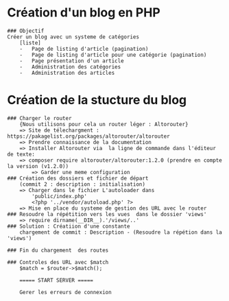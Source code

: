 # Création d'un blog en PHP
    ### Objectif
    Créer un blog avec un systeme de catégories
        [liste]
        -   Page de listing d'article (pagination)
        -   Page de listing d'article pour une catégorie (pagination)
        -   Page présentation d'un article
        -   Administration des catégories
        -   Administration des articles
# Création de la stucture du blog
    ### Charger le router
        {Nous utilisons pour cela un router léger : Altorouter}
        => Site de télechargment : https://pakagelist.org/packages/altorouter/altorouter
        => Prendre connaissance de la documentation 
        => Installer Altorouter via  la ligne de commande dans l'éditeur de texte: 
        => composer require altorouter/altorouter:1.2.0 (prendre en compte la version (v1.2.0))
            => Garder une meme configuration 
    ### Création des dossiers et fichier de départ
        (commit 2 : description : initialisation)
        => Charger dans le fichier L'autoloader dans
            'public/index.php'
            <?php '../vendor/autoload.php' ?>
        => Mise en place du systeme de gestion des URL avec le router
    ### Resoudre la répétition vers les vues  dans le dossier 'views' 
        => require dirname(__DIR__).'/views/..'
    ### Solution : Créatiion d'une constante
        chargement de commit : Description - (Resoudre la répétion dans la 'views')

    ### Fin du chargement  des routes

    ### Controles des URL avec $match
        $match = $router->$match();

        ===== START SERVER =====

        Gerer les erreurs de connexion
        

